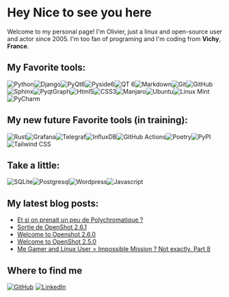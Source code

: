 # Hey Nice to see you here 

Welcome to my personal page!
I'm Olivier, just a linux and open-source user and actor since 2005. I'm too fan of programing and I'm coding 
from **Vichy**, **France**.

## My Favorite tools:
![Python](https://img.shields.io/badge/python-3670A0?style=for-the-badge&logo=python&logoColor=ffdd54)![Django](https://img.shields.io/badge/%20-Django-23092E20.svg?style=for-the-badge&logo=django&logoColor=white)![PyQt6](https://img.shields.io/badge/%20-PyQt6-brightgreen.svg?style=for-the-badge&logo=pyqt6)![Pyside6](https://img.shields.io/badge/%20-Pyside6-brightgreen.svg?style=for-the-badge&logo=pyside6)![QT 6](https://img.shields.io/badge/%20-QT6-41CD52?style=for-the-badge&logo=qt6&logoColor=white)![Markdown](https://img.shields.io/badge/markdown-%23000000.svg?style=for-the-badge&logo=markdown&logoColor=white)![Git](https://img.shields.io/badge/git-%23F05033.svg?style=for-the-badge&logo=git&logoColor=white)![GitHub](https://img.shields.io/badge/github-%23121011.svg?style=for-the-badge&logo=github&logoColor=white)![Sphinx](https://img.shields.io/badge/%20-Sphinx-blue.svg?style=for-the-badge&logo=sphinx&logoColor=white)![PyqtGraph](https://img.shields.io/badge/%20-PyqtGraph-blue?style=for-the-badge&logo=pyqtgraph&logoColor=white)![Html5](https://img.shields.io/badge/Html5-E34F26.svg?style=for-the-badge&logo=html5&logoColor=white)![CSS3](https://img.shields.io/badge/CSS3-1572B6.svg?style=for-the-badge&logo=css3&logoColor=white)![Manjaro](https://img.shields.io/badge/Manjaro-35BF5C?style=for-the-badge&logo=manjaro&logoColor=white)![Ubuntu](https://img.shields.io/badge/Ubuntu-E95420?style=for-the-badge&logo=ubuntu&logoColor=white)![Linux Mint](https://img.shields.io/badge/LinuxMint-87CF3E?style=for-the-badge&logo=ubuntu&logoColor=white)![PyCharm](https://img.shields.io/badge/PyCharm-000000?style=for-the-badge&logo=jetbrains&logoColor=white)
## My new future Favorite tools (in training):
![Rust](https://img.shields.io/badge/Rust-000000?style=for-the-badge&logo=rust&logoColor=white)![Grafana](https://img.shields.io/badge/grafana-%23F46800.svg?style=for-the-badge&logo=grafana&logoColor=white)![Telegraf](https://img.shields.io/badge/telegraf-FAFAFA.svg?style=for-the-badge&logo=telegraph&logoColor=white)![InfluxDB](https://img.shields.io/badge/influxDB-22ADF6.svg?style=for-the-badge&logo=influxdb&logoColor=white)![GitHub Actions](https://img.shields.io/badge/github%20actions-%232671E5.svg?style=for-the-badge&logo=githubactions&logoColor=white)![Poetry](https://img.shields.io/badge/%20-Poetry-60A5FA?style=for-the-badge&logo=poetry&logoColor=white)![PyPI](https://img.shields.io/badge/%20-PiPY-%233775A9.svg?style=for-the-badge&logo=pypi&logoColor=white)![Tailwind CSS](https://img.shields.io/badge/%20-TailwindCSS-%2306B6D4?style=for-the-badge&logo=tailwindcss&logoColor=white)
## Take a little:
![SQLite](https://img.shields.io/badge/sqlite-%2307405e.svg?style=for-the-badge&logo=sqlite&logoColor=white)![Postgresql](https://img.shields.io/badge/postgresql-%23316192.svg?style=for-the-badge&logo=postgresql&logoColor=white)![Wordpress](https://img.shields.io/badge/wordpress-21759B?style=for-the-badge&logo=wordpress&logoColor=white)![Javascript](https://img.shields.io/badge/Javascript-F7DF1E?style=for-the-badge&logo=javascript&logoColor=white)
## My latest blog posts:
* [Et si on prenait un peu de Polychromatique ?](https://linuxevolution.wordpress.com/2022/02/04/et-si-on-prenait-un-peu-de-polychromatique/)
* [Sortie de OpenShot 2.6.1](https://linuxevolution.wordpress.com/2021/09/12/sortie-de-openshot-2-6-1/)
* [Welcome to Openshot 2.6.0](https://linuxevolution.wordpress.com/2021/09/01/welcome-to-openshot-2-6-0/)
* [Welcome to OpenShot 2.5.0](https://linuxevolution.wordpress.com/2020/02/11/welcome-to-openshot-2-5-0/)
* [Me Gamer and Linux User = Impossible Mission ? Not exactly. Part 8](https://linuxevolution.wordpress.com/2019/11/28/me-gamer-and-linux-user-impossible-mission-not-exactly-part-8/)


## Where to find me
[![GitHub](https://img.shields.io/badge/github-%23121011.svg?style=for-the-badge&logo=github&logoColor=white)](https://github.com/olielvewen/olielvewen/) [![LinkedIn](https://img.shields.io/badge/linkedin-%230A66C2.svg?style=for-the-badge&logo=linkedin&logoColor=white)](https://www.linkedin.com/in/olivier-girard-a166b452/)